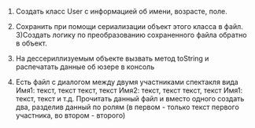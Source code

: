 1) Создать класс User с информацией об имени, возрасте, поле. 
2) Сохранить при помощи сериализации объект этого класса в файл.
3)Создать логику по преобразованию сохраненного файла обратно в объект. 
3) На дессериллизуемым объекте вызвать метод toString и распечатать данные об юзере в консоль

4) Есть файл с диалогом между двумя участниками спектакля вида
   Имя1: 	текст, текст
   текст, текст
   Имя2: 	текст, текст
   текст, текст
   Имя1:	текст, текст и т.д.
   Прочитать данный файл и вместо одного создать два, 
   разделив данный по ролям (в первом - только текст первого участника, во втором - второго)